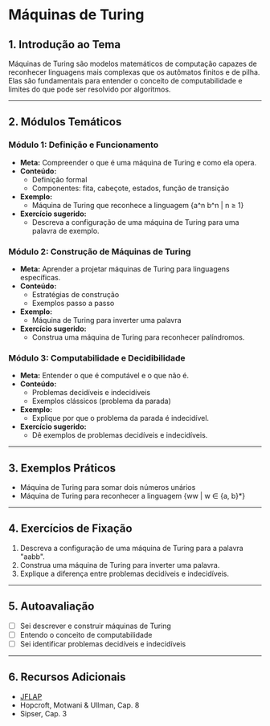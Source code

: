 # Máquinas de Turing

## 1. Introdução ao Tema

Máquinas de Turing são modelos matemáticos de computação capazes de reconhecer linguagens mais complexas que os autômatos finitos e de pilha. Elas são fundamentais para entender o conceito de computabilidade e limites do que pode ser resolvido por algoritmos.

---

## 2. Módulos Temáticos

### Módulo 1: Definição e Funcionamento

- **Meta:** Compreender o que é uma máquina de Turing e como ela opera.
- **Conteúdo:**
  - Definição formal
  - Componentes: fita, cabeçote, estados, função de transição
- **Exemplo:**
  - Máquina de Turing que reconhece a linguagem {a^n b^n | n ≥ 1}
- **Exercício sugerido:**
  - Descreva a configuração de uma máquina de Turing para uma palavra de exemplo.

### Módulo 2: Construção de Máquinas de Turing

- **Meta:** Aprender a projetar máquinas de Turing para linguagens específicas.
- **Conteúdo:**
  - Estratégias de construção
  - Exemplos passo a passo
- **Exemplo:**
  - Máquina de Turing para inverter uma palavra
- **Exercício sugerido:**
  - Construa uma máquina de Turing para reconhecer palíndromos.

### Módulo 3: Computabilidade e Decidibilidade

- **Meta:** Entender o que é computável e o que não é.
- **Conteúdo:**
  - Problemas decidíveis e indecidíveis
  - Exemplos clássicos (problema da parada)
- **Exemplo:**
  - Explique por que o problema da parada é indecidível.
- **Exercício sugerido:**
  - Dê exemplos de problemas decidíveis e indecidíveis.

---

## 3. Exemplos Práticos

- Máquina de Turing para somar dois números unários
- Máquina de Turing para reconhecer a linguagem {ww | w ∈ {a, b}\*}

---

## 4. Exercícios de Fixação

1. Descreva a configuração de uma máquina de Turing para a palavra "aabb".
2. Construa uma máquina de Turing para inverter uma palavra.
3. Explique a diferença entre problemas decidíveis e indecidíveis.

---

## 5. Autoavaliação

- [ ] Sei descrever e construir máquinas de Turing
- [ ] Entendo o conceito de computabilidade
- [ ] Sei identificar problemas decidíveis e indecidíveis

---

## 6. Recursos Adicionais

- [JFLAP](http://www.jflap.org/)
- Hopcroft, Motwani & Ullman, Cap. 8
- Sipser, Cap. 3
